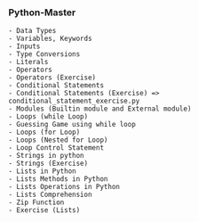 ### Python-Master

    - Data Types
    - Variables, Keywords
    - Inputs
    - Type Conversions
    - Literals
    - Operators
    - Operators (Exercise)
    - Conditional Statements
    - Conditional Statements (Exercise) => conditional_statement_exercise.py
    - Modules (Builtin module and External module)
    - Loops (while Loop)
    - Guessing Game using while loop
    - Loops (for Loop)
    - Loops (Nested for Loop)
    - Loop Control Statement
    - Strings in python
    - Strings (Exercise)
    - Lists in Python
    - Lists Methods in Python
    - Lists Operations in Python
    - Lists Comprehension
    - Zip Function
    - Exercise (Lists)
